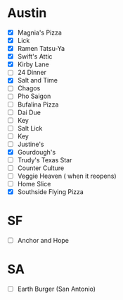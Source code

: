 # Austin

- [x] Magnia's Pizza   
- [x] Lick  
- [x] Ramen Tatsu-Ya   
- [x] Swift's Attic  
- [x] Kirby Lane  
- [ ] 24 Dinner  
- [x] Salt and Time  
- [ ] Chagos   
- [ ] Pho Saigon   
- [ ] Bufalina Pizza     
- [ ] Dai Due  
- [ ] Key  
- [ ] Salt Lick  
- [ ] Key  
- [ ] Justine's  
- [x] Gourdough's
- [ ] Trudy's Texas Star
- [ ] Counter Culture
- [ ] Veggie Heaven ( when it reopens)
- [ ] Home Slice
- [x] Southside Flying Pizza

# SF

- [ ] Anchor and Hope


# SA

- [ ] Earth Burger (San Antonio)
